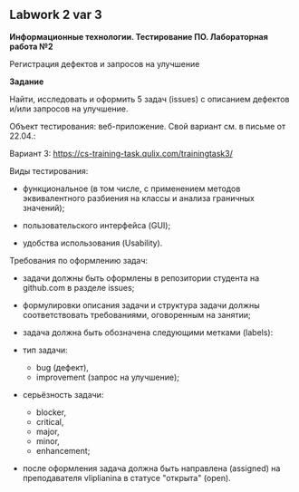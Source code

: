 ## Labwork 2 var 3

**Информационные технологии. Тестирование ПО. Лабораторная работа №2**

Регистрация дефектов и запросов на улучшение 

**Задание**

Найти, исследовать и оформить 5 задач (issues) с описанием дефектов и/или запросов на улучшение. 

Объект тестирования: веб-приложение. Свой вариант см. в письме от 22.04.:

Вариант 3: https://cs-training-task.qulix.com/trainingtask3/  

Виды тестирования: 

- функциональное (в том числе, с применением методов эквивалентного разбиения на классы и анализа граничных значений);

- пользовательского интерфейса (GUI);

- удобства использования (Usability).

Требования по оформлению задач:

- задачи должны быть оформлены в репозитории студента на github.com в разделе issues;

- формулировки описания задачи и структура задачи должны соответствовать требованиями, оговоренным на занятии;

- задача должна быть обозначена следующими метками (labels):

 -  тип задачи:

	- bug (дефект),
	- improvement (запрос на улучшение);

 - серьёзность задачи: 

	- blocker,
	- critical,
	- major,
	- minor,
	- enhancement;  
	
- после оформления задача должна быть направлена (assigned) на преподавателя vliplianina в статусе "открыта" (open).
